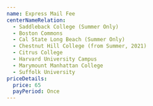 ```yaml
---
name: Express Mail Fee
centerNameRelation:
  - Saddleback College (Summer Only)
  - Boston Commons
  - Cal State Long Beach (Summer Only)
  - Chestnut Hill College (from Summer, 2021)
  - Citrus College
  - Harvard University Campus
  - Marymount Manhattan College
  - Suffolk University
priceDetails:
  price: 65
  payPeriod: Once
---
```

